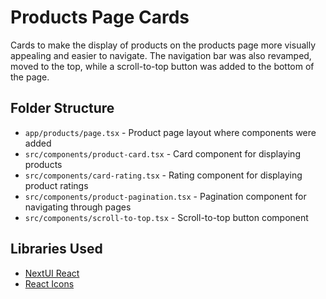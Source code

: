 # Products Page Cards

Cards to make the display of products on the products page more visually appealing and easier to navigate. The navigation bar was also revamped, moved to the top, while a scroll-to-top button was added to the bottom of the page.

## Folder Structure

- `app/products/page.tsx` - Product page layout where components were added
- `src/components/product-card.tsx` - Card component for displaying products
- `src/components/card-rating.tsx` - Rating component for displaying product ratings
- `src/components/product-pagination.tsx` - Pagination component for navigating through pages
- `src/components/scroll-to-top.tsx` - Scroll-to-top button component

## Libraries Used

- [NextUI React](https://nextui.org/docs/guide/introduction)
- [React Icons](https://react-icons.github.io/react-icons/)

